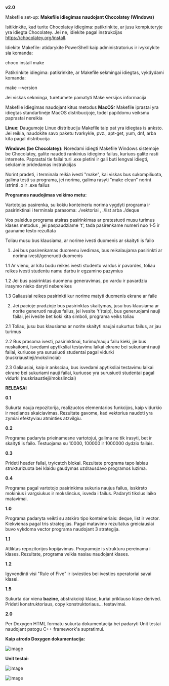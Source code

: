 **v2.0**

Makefile set-up:
**Makefile idiegimas naudojant Chocolatey (Windows)**

Isitikinkite, kad turite Chocolatey idiegima: patikrinkite, ar jusu kompiuteryje yra idiegta Chocolatey. Jei ne, idiekite pagal instrukcijas https://chocolatey.org/install.

Idiekite Makefile: atidarykite PowerShell kaip administratorius ir ivykdykite sia komanda:

choco install make

Patikrinkite idiegima: patikrinkite, ar Makefile sekmingai idiegtas, vykdydami komanda:

make --version

Jei viskas sekminga, turetumete pamatyti Make versijos informacija

Makefile idiegimas naudojant kitus metodus
**MacOS:** Makefile iprastai yra idiegtas standartinėje MacOS distribucijoje, todel papildomu veiksmu paprastai nereikia

**Linux:** Daugumoje Linux distribuciju Makefile taip pat yra idiegtas is anksto. Jei reikia, naudokite savo paketu tvarkykle, pvz., apt-get, yum, dnf, arba kita pagal distribucija

**Windows (be Chocolatey):** Noredami idiegti Makefile Windows sistemoje be Chocolatey, galite naudoti rankinius idiegimo failus, kuriuos galite rasti internete. Paprastai tie failai turi .exe pletini ir gali buti lengvai idiegti, sekdamie pridedamas instrukcijas

Norint pradeti, i terminala reikia ivesti "make", kai viskas bus sukompiliuota, galima testi su programa, jei norima, galima rasyti "make clean" norint istrinti .o ir .exe failus

**Programos naudojimas veikimo metu:**

Vartotojas pasirenka, su kokiu konteineriu norima vygdyti programa ir pasirinktinai i terminala parasoma: ./vektoriai , ./list arba ./deque

Vos paleidus programa atsiras pasirinkimas ar pratestuoti musu turimus klases metodus , jei paspaudziame 't', tada pasirenkame numeri nuo 1-5 ir gauname testo rezultata

Toliau musu bus klausiama, ar norime ivesti duomenis ar skaityti is failo

1. Jei bus pasirenkamas duomenu ivedimas, bus reikalaujama pasirinkti ar norima ivesti/generuoti duomenis
   
1.1 Ar vienu, ar kitu budu reikes ivesti studentu vardus ir pavardes, toliau reikes ivesti studentu namu darbu ir egzamino pazymius

1.2 Jei bus pasirinktas duomenu generavimas, po vardu ir pavardziu irasymo nieko daryti nebereikes

1.3 Galiausiai reikes pasirinkti kur norime matyti duomenis ekrane ar faile

2. Jei pacioje pradzioje bus pasirinktas skaitymas, jusu bus klausiama ar norite generuoti naujus failus, jei ivesite 't'(taip), bus generuojami nauji failai, jei ivesite bet koki kita simboli, programa veiks toliau

2.1 Toliau, jusu bus klausiama ar norite skaityti naujai sukurtus failus, ar jau turimus

2.2 Bus prasoma ivesti, pasirinktinai, turimu/nauju failu kieki, jie bus nuskaitomi, isvedami apytiksliai testavimu laikai ekrane bei sukuriami nauji failai, kuriuose yra surusiuoti studentai pagal vidurki (nuskriaustieji/mokslinciai)

2.3 Galiausiai, kaip ir anksciau, bus isvedami apytiksliai testavimu laikai ekrane bei sukuriami nauji failai, kuriuose yra surusiuoti studentai pagal vidurki (nuskriaustieji/mokslinciai)

**RELEASAI**

**0.1**

Sukurta nauja repozitorija, realizuotos elementarios funkcijos, kaip vidurkio ir medianos skaiciavimas. Rezultate gavome, kad vektorius naudoti yra zymiai efektyviau atminties atzvilgiu.

**0.2**

Programa padaryta prieinamesne vartotojui, galima ne tik irasyti, bet ir skaityti is failo. Testuojama su 10000, 100000 ir 1000000 dydzio failais.

**0.3**

Prideti header failai, try/catch blokai. Rezultate programa tapo labiau strukturizuota bei klaidu gaudymas uzdrausdavo programos luzima.

**0.4**

Programa pagal vartotojo pasirinkima sukuria naujus failus, isskirsto mokinius i vargsiukus ir mokslincius, isveda i failus. Padaryti tikslus laiko matavimai.

**1.0**

Programa padaryta veikti su atskiro tipo konteineriais: deque, list ir vector. Kiekvienas pagal tris strategijas. Pagal matavimo rezultatus greiciausiai buvo vykdoma vector programa naudojant 3 strategija.

**1.1**

Atliktas repozitorijos kopijavimas. Programoje is strukturu pereinama i klases. Rezultate, programa veikia nasiau naudojant klases.

**1.2**

Igyvendinti visi "Rule of Five" ir isviesties bei ivesties operatoriai savai klasei.

**1.5**

Sukurta dar viena **bazine**, abstrakcioji klase, kuriai priklauso klase derived. Prideti konstruktoriaus, copy konstruktoriaus... testavimai.

**2.0**

Per Doxygen HTML formatu sukurta dokumentacija bei padaryti Unit testai naudojant patogu C++ framework'a supratimui.

**Kaip atrodo Doxygen dokumentacija:**

![image](https://github.com/Ignas420/Objekt_prog2/assets/145566919/dd0c14b6-ce8f-4a98-96fc-e10f8e265b1e)

**Unit testai:**

![image](https://github.com/Ignas420/Objekt_prog2/assets/145566919/3afb91e4-078b-4c5b-8399-01093ad1a483)

![image](https://github.com/Ignas420/Objekt_prog2/assets/145566919/9dac1d72-0d8e-42e6-bffe-f9bd5660e572)




